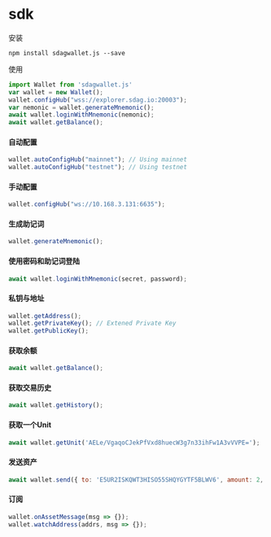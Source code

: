 # sdk

安装
```shell
npm install sdagwallet.js --save
```

使用

```js
import Wallet from 'sdagwallet.js'
var wallet = new Wallet();
wallet.configHub("wss://explorer.sdag.io:20003");
var nemonic = wallet.generateMnemonic();
await wallet.loginWithMnemonic(nemonic);
await wallet.getBalance();
```


#### 自动配置

```javascript
wallet.autoConfigHub("mainnet"); // Using mainnet
wallet.autoConfigHub("testnet"); // Using testnet
```

#### 手动配置
```javascript
wallet.configHub("ws://10.168.3.131:6635");
```

#### 生成助记词

```javascript
wallet.generateMnemonic();
```

#### 使用密码和助记词登陆

```javascript
await wallet.loginWithMnemonic(secret, password);
```

#### 私钥与地址

```javascript
wallet.getAddress();
wallet.getPrivateKey(); // Extened Private Key
wallet.getPublicKey();
```

#### 获取余额

```javascript
await wallet.getBalance();
```

#### 获取交易历史

```javascript
await wallet.getHistory();
```

#### 获取一个Unit

```javascript
await wallet.getUnit('AELe/VgaqoCJekPfVxd8huecW3g7n33ihFw1A3vVVPE=');
```

#### 发送资产

```javascript
await wallet.send({ to: 'E5UR2ISKQWT3HISO55SHQYGYTF5BLWV6', amount: 2, text: 'Hello world' });
```

#### 订阅

```javascript
wallet.onAssetMessage(msg => {});
wallet.watchAddress(addrs, msg => {});
```
